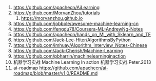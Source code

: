 

1.  https://github.com/apachecn/AiLearning
2.  https://github.com/MorvanZhou/tutorials
    1. https://morvanzhou.github.io
3.  https://github.com/jobbole/awesome-machine-learning-cn
4.  https://github.com/fengdu78/Coursera-ML-AndrewNg-Notes
5.  https://github.com/apachecn/hands_on_Ml_with_Sklearn_and_TF
6.  https://github.com/Jack-Lee-Hiter/AlgorithmsByPython
7.  https://github.com/imhuay/Algorithm_Interview_Notes-Chinese
8.  https://github.com/Jack-Cherish/Machine-Learning
9.  https://github.com/pbharrin/machinelearninginaction
10. 机器学习实战 Machine Learning In action 机器学习实战.Peter.2013
11. ai-roadmap https://github.com/apachecn/ai-roadmap/blob/master/v1.0/README.md
